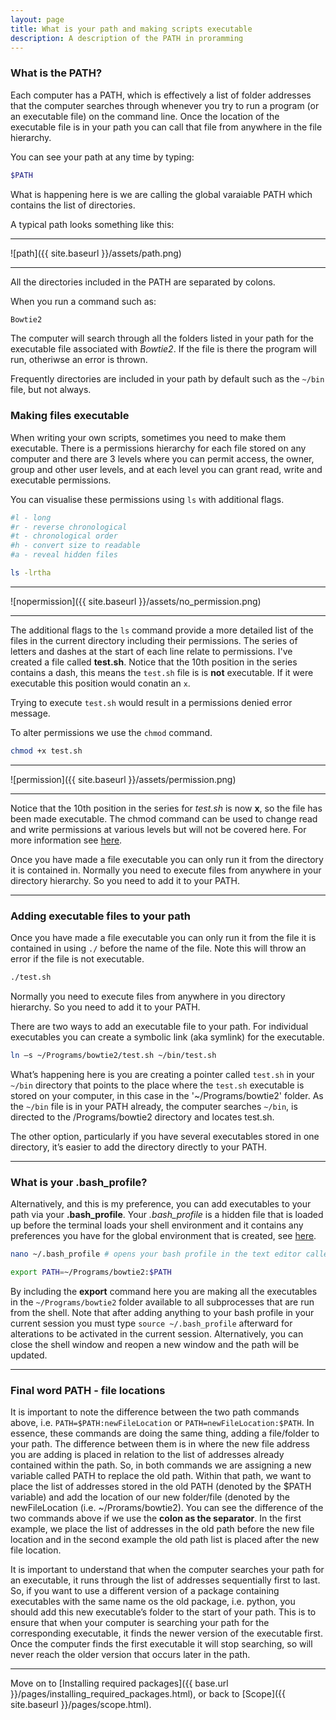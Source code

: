 ```yaml
---
layout: page
title: What is your path and making scripts executable
description: A description of the PATH in proramming
---
```


### What is the PATH?

Each computer has a PATH, which is effectively a list of folder addresses that the computer searches through 
whenever you try to run a program (or an executable file) on the command line. Once the location of the  
executable file is in your path you can call that file from anywhere in the file hierarchy. 

You can see your path at any time by typing:

~~~bash
$PATH
~~~

What is happening here is we are calling the global varaiable PATH which contains the list of directories.

A typical path looks something like this:

***

![path]({{ site.baseurl }}/assets/path.png)

***

All the directories included in the PATH are separated by colons.

When you run a command such as:

~~~bash
Bowtie2
~~~

The computer will search through all the folders listed in your path for the executable file associated with 
*Bowtie2*. If the file is there the program will run, otheriwse an error is thrown.

Frequently directories are included in your path by default such as the `~/bin` file, but not always. 


### Making files executable

When writing your own scripts, sometimes you need to make them executable. There is a permissions hierarchy for 
each file stored on any computer and there are 3 levels where you can permit access, the owner, group and other 
user levels, and at each level you can grant read, write and executable permissions.

You can visualise these permissions using `ls` with additional flags.

~~~bash
#l - long
#r - reverse chronological
#t - chronological order
#h - convert size to readable
#a - reveal hidden files

ls -lrtha
~~~

***

![nopermission]({{ site.baseurl }}/assets/no_permission.png)

***

The additional flags to the `ls` command provide a more detailed list of the files in the current directory including their 
permissions. The series of letters and dashes at the start of each line relate to permissions. I've created a file called 
**test.sh**. Notice that the 10th position in the series contains a dash, this means the `test.sh` file is is **not** 
executable. If it were executable this position would conatin an `x`.

Trying to execute `test.sh` would result in a permissions denied error message.

To alter permissions we use the `chmod` command. 

~~~bash
chmod +x test.sh
~~~

***

![permission]({{ site.baseurl }}/assets/permission.png)

***

Notice that the 10th position in the series for *test.sh* is now **x**, so the file has been made executable. The chmod 
command can be used to change read and write permissions at various levels but will not be covered here. 
For more information see [here](https://ryanstutorials.net/linuxtutorial/permissions.php).

Once you have made a file executable you can only run it from the directory it is contained in. Normally you need to
execute	files from anywhere in your directory hierarchy. So you need to add it to your PATH.

***

### Adding executable files to your path

Once you have made a file executable you can only run it from the file it is contained in using `./` before the 
name of the file. Note this will throw an error if the file is not executable.

~~~bash
./test.sh
~~~

Normally you need to execute files from anywhere in you directory hierarchy. So you need to add it to your PATH.

There are two ways to add an executable file to your path. For individual executables you can create a symbolic 
link (aka symlink) for the executable. 

~~~bash
ln –s ~/Programs/bowtie2/test.sh ~/bin/test.sh
~~~

What’s happening here is you are creating a pointer called `test.sh` in your `~/bin` directory that points to the 
place where the `test.sh` executable is stored on your computer, in this case in the '~/Programs/bowtie2' folder.
As the `~/bin` file is in your PATH already, the computer searches `~/bin`, is directed to the /Programs/bowtie2
directory and locates test.sh.  


The other option, particularly if you have several executables stored in one directory, it’s easier to add the 
directory directly to your PATH. 

***

### What is your .bash_profile?

Alternatively, and this is my preference, you can add executables to your path via your **.bash_profile**. Your *.bash_profile* is 
a hidden file that is loaded up before the terminal loads your shell environment and it contains any preferences you have 
for the global environment that is created, see [here](https://natelandau.com/my-mac-osx-bash_profile/).

~~~bash
nano ~/.bash_profile # opens your bash profile in the text editor called nano so you can add things

export PATH=~/Programs/bowtie2:$PATH  
~~~

By including the **export** command here you are making all the executables in the `~/Programs/bowtie2` folder available to all 
subprocesses that are run from the shell. Note that after adding anything to your bash profile in your current session you 
must type `source ~/.bash_profile` afterward for alterations to be activated in the current session. Alternatively, you can 
close the shell window and reopen a new window and the path will be updated. 

***

### Final word PATH - file locations 

It is important to note the difference between the two path commands above, i.e. `PATH=$PATH:newFileLocation` or 
`PATH=newFileLocation:$PATH`. In essence, these commands are doing the same thing, adding a file/folder to your path. The difference 
between them is in where the new file address you are adding is placed in relation to the list of addresses already contained within 
the path. So, in both commands we are assigning a new variable called PATH to replace the old path. Within that path, we want to place 
the list of addresses stored in the old PATH (denoted by the $PATH variable) and add the location of our new folder/file 
(denoted by the newFileLocation (i.e. ~/Prorams/bowtie2). You can see the difference of the two commands above if we use the **colon as 
the separator**. In the first example, we place the list of addresses in the old path before the new file location and in the second 
example the old path list is placed after the new file location.

It is important to understand that when the computer searches your path for an executable, it runs through the list of addresses 
sequentially first to last. So, if you want to use a different version of a package containing executables with the same name os the old 
package, i.e. python, you should add this new executable’s folder to the start of your path. This is to ensure that when your computer is 
searching your path for the corresponding executable, it finds the newer version of the executable first. Once the computer finds the 
first executable it will stop searching, so will never reach the older version that occurs later in the path. 

***

Move on to [Installing required packages]({{ base.url }}/pages/installing_required_packages.html),
or back to [Scope]({{ site.baseurl }}/pages/scope.html).
